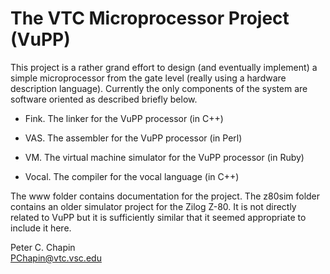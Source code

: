 
The VTC Microprocessor Project (VuPP)
=====================================

This project is a rather grand effort to design (and eventually implement) a simple
microprocessor from the gate level (really using a hardware description language). Currently the
only components of the system are software oriented as described briefly below.

+ Fink. The linker for the VuPP processor (in C++)

+ VAS. The assembler for the VuPP processor (in Perl)
  
+ VM. The virtual machine simulator for the VuPP processor (in Ruby)
  
+ Vocal. The compiler for the vocal language (in C++)

The www folder contains documentation for the project. The z80sim folder contains an older
simulator project for the Zilog Z-80. It is not directly related to VuPP but it is sufficiently
similar that it seemed appropriate to include it here.

Peter C. Chapin  
PChapin@vtc.vsc.edu
